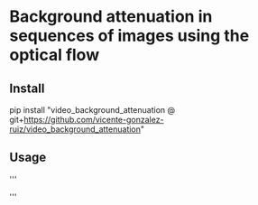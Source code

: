 # Background attenuation in sequences of images using the optical flow

## Install

pip install "video_background_attenuation @ git+https://github.com/vicente-gonzalez-ruiz/video_background_attenuation"

## Usage

'''

'''
